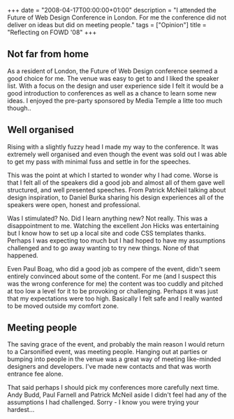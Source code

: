 +++
date = "2008-04-17T00:00:00+01:00"
description = "I attended the Future of Web Design Conference in London. For me the conference did not deliver on ideas but did on meeting people."
tags = ["Opinion"]
title = "Reflecting on FOWD '08"
+++

## Not far from home

As a resident of London, the Future of Web Design conference seemed a good
choice for me. The venue was easy to get to and I liked the speaker list. With a
focus on the design and user experience side I felt it would be a good
introduction to conferences as well as a chance to learn some new ideas. I
enjoyed the pre-party sponsored by Media Temple a litte too much though..

## Well organised

Rising with a slightly fuzzy head I made my way to the conference. It was
extremely well organised and even though the event was sold out I was able to
get my pass with minimal fuss and settle in for the speeches.

This was the point at which I started to wonder why I had come. Worse is that I
felt all of the speakers did a good job and almost all of them gave well
structured, and well presented speeches. From Patrick McNeil talking about
design inspiration, to Daniel Burka sharing his design experiences all of the
speakers were open, honest and professional.

Was I stimulated? No. Did I learn anything new? Not really. This was a
disappointment to me. Watching the excellent Jon Hicks was entertaining but I
know how to set up a local site and code CSS templates thanks. Perhaps I was
expecting too much but I had hoped to have my assumptions challenged and to go
away wanting to try new things. None of that happened.

Even Paul Boag, who did a good job as compere of the event, didn't seem entirely
convinced about some of the content. For me (and I suspect this was the wrong
conference for me) the content was too cuddly and pitched at too low a level for
it to be provoking or challenging. Perhaps it was just that my expectations were
too high. Basically I felt safe and I really wanted to be moved outside my
comfort zone.

## Meeting people

The saving grace of the event, and probably the main reason I would return to a
Carsonified event, was meeting people. Hanging out at parties or bumping into
people in the venue was a great way of meeting like-minded designers and
developers. I've made new contacts and that was worth entrance fee alone.

That said perhaps I should pick my conferences more carefully next time. Andy
Budd, Paul Farnell and Patrick McNeil aside I didn't feel had any of the
assumptions I had challenged. Sorry - I know you were trying your hardest...
